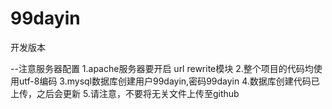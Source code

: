 # 99dayin
开发版本

--注意服务器配置
1.apache服务器要开启 url rewrite模块
2.整个项目的代码均使用utf-8编码
3.mysql数据库创建用户99dayin,密码99dayin
4.数据库创建代码已上传，之后会更新
5.请注意，不要将无关文件上传至github
